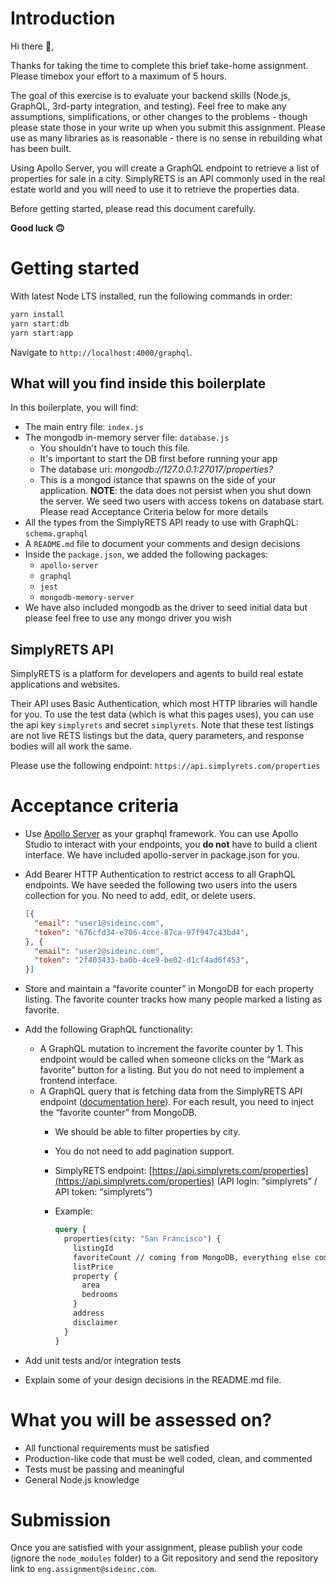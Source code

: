 # Introduction

Hi there 👋,

Thanks for taking the time to complete this brief take-home assignment. Please timebox your effort to a maximum of 5 hours.

The goal of this exercise is to evaluate your backend skills (Node.js, GraphQL, 3rd-party integration, and testing). Feel free to make any assumptions, simplifications, or other changes to the problems - though please state those in your write up when you submit this assignment. Please use as many libraries as is reasonable - there is no sense in rebuilding what has been built.

Using Apollo Server, you will create a GraphQL endpoint to retrieve a list of properties for sale in a city. SimplyRETS is an API commonly used in the real estate world and you will need to use it to retrieve the properties data.

Before getting started, please read this document carefully.

**Good luck 🙃**

# Getting started

With latest Node LTS installed, run the following commands in order:

```sh
yarn install
yarn start:db
yarn start:app
```  

Navigate to `http://localhost:4000/graphql`.

## What will you find inside this boilerplate

In this boilerplate, you will find:
- The main entry file: `index.js`
- The mongodb in-memory server file: `database.js`
  - You shouldn't have to touch this file.
  - It's important to start the DB first before running your app
  - The database uri: *mongodb://127.0.0.1:27017/properties?*
  - This is a mongod istance that spawns on the side of your application. **NOTE**: the data does not persist when you shut down the server. We seed two users with access tokens on database start. Please read Acceptance Criteria below for more details
- All the types from the SimplyRETS API ready to use with GraphQL: `schema.graphql`
- A `README.md` file to document your comments and design decisions
- Inside the `package.json`, we added the following packages:
  - `apollo-server`
  - `graphql`
  - `jest`
  - `mongodb-memory-server`
- We have also included mongodb as the driver to seed initial data but please feel free to use any mongo driver you wish

## SimplyRETS API

SimplyRETS is a platform for developers and agents to build real estate applications and websites.

Their API uses Basic Authentication, which most HTTP libraries will handle for you. To use the test data (which is what this pages uses), you can use the api key `simplyrets` and secret `simplyrets`. Note that these test listings are not live RETS listings but the data, query parameters, and response bodies will all work the same.

Please use the following endpoint: `https://api.simplyrets.com/properties`

# Acceptance criteria

- Use [Apollo Server](https://www.apollographql.com/docs/apollo-server/getting-started/) as your graphql framework. You can use Apollo Studio to interact with your endpoints, you **do not** have to build a client interface. We have included apollo-server in package.json for you.
- Add Bearer HTTP Authentication to restrict access to all GraphQL endpoints. We have seeded the following two users into the users collection for you. No need to add, edit, or delete users.
    ```json
    [{
      "email": "user1@sideinc.com",
      "token": "676cfd34-e706-4cce-87ca-97f947c43bd4",
    }, {
      "email": "user2@sideinc.com",
      "token": "2f403433-ba0b-4ce9-be02-d1cf4ad6f453",
    }]
    ```
- Store and maintain a “favorite counter” in MongoDB for each property listing. The favorite counter tracks how many people marked a listing as favorite.
- Add the following GraphQL functionality:
  - A GraphQL mutation to increment the favorite counter by 1. This endpoint would be called when someone clicks on the “Mark as favorite” button for a listing. But you do not need to implement a frontend interface.
  - A GraphQL query that is fetching data from the SimplyRETS API endpoint ([documentation here](https://docs.simplyrets.com/api/index.html#/Listings/get_properties)). For each result, you need to inject the “favorite counter” from MongoDB.
    - We should be able to filter properties by city.
    - You do not need to add pagination support.
    - SimplyRETS endpoint: [https://api.simplyrets.com/properties](https://api.simplyrets.com/properties)    (API login: “simplyrets” / API token: “simplyrets”)
    - Example:

      ```graphql
      query {
        properties(city: "San Francisco") {
          listingId
          favoriteCount // coming from MongoDB, everything else comes from SimplyRETS
          listPrice
          property {
            area
            bedrooms
          }
          address
          disclaimer
        }
      }
      ```

- Add unit tests and/or integration tests
- Explain some of your design decisions in the README.md file.


# What you will be assessed on?

- All functional requirements must be satisfied
- Production-like code that must be well coded, clean, and commented
- Tests must be passing and meaningful
- General Node.js knowledge

# Submission

Once you are satisfied with your assignment, please publish your code (ignore the `node_modules` folder) to a Git repository and send the repository link to `eng.assignment@sideinc.com`.  

